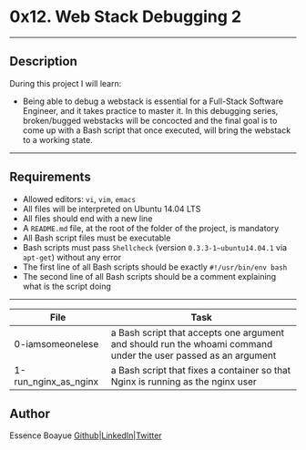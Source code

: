 # 0x12. Web Stack Debugging 2
---
## Description

During this project I will learn:
- Being able to debug a webstack is essential for a Full-Stack Software Engineer, and it takes practice to master it. In this debugging series, broken/bugged webstacks will be concocted and the final goal is to come up with a Bash script that once executed, will bring the webstack to a working state.
---

## Requirements

- Allowed editors: `vi`, `vim`, `emacs`
- All files will be interpreted on Ubuntu 14.04 LTS
- All files should end with a new line
- A `README.md` file, at the root of the folder of the project, is mandatory
- All Bash script files must be executable
- Bash scripts must pass `Shellcheck` (version `0.3.3-1~ubuntu14.04.1` via `apt-get`) without any error
- The first line of all Bash scripts should be exactly `#!/usr/bin/env bash`
- The second line of all Bash scripts should be a comment explaining what is the script doing

---

File|Task
---|---
0-iamsomeonelese | a Bash script that accepts one argument and should run the whoami command under the user passed as an argument
1-run_nginx_as_nginx | a Bash script that fixes a container so that Nginx is running as the nginx user

## Author
Essence Boayue [Github](https://github.com/eboayue)|[LinkedIn](https://www.linkedin.com/in/essenceboayue/)|[Twitter](https://twitter.com/girlsaregeeks2)
